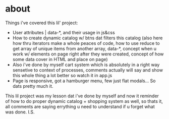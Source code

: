# about
Things i've covered this lil' project:
- User attributes | data-*, and their usage in js&css
- How to create dynamic catalog w/ btns dat filters this catalog (also here how thru iterators make a whole peaces of code, how to use reduce to get array of unique items from another array, data-*, concept when u work w/ elements on page right after they were created, concept of how some data cover in HTML and place on page)
- Also i've done by myself cart system which is absolutely in a right way sensetive to context of processes, comments actually will say and show this whole thing a lot better so watch it in app.js 
- Page is responsive, got a hamburger menu, few just flat modals... 
So dats pretty much it.
 
This lil project was my lesson dat i've done by myself and now it reminder of how to do proper dynamic catalog + shopping system as well,
so thats it, all comments are saying errything u need to understand if u forget what was done. 
I.S.